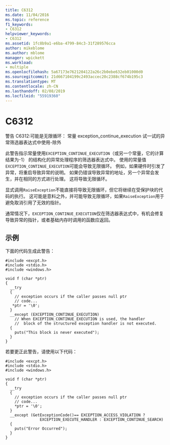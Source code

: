 ```yaml
---
title: C6312
ms.date: 11/04/2016
ms.topic: reference
f1_keywords:
- C6312
helpviewer_keywords:
- C6312
ms.assetid: 1fc8b9a1-e6ba-4799-84c3-31f289576cca
author: mikeblome
ms.author: mblome
manager: wpickett
ms.workload:
- multiple
ms.openlocfilehash: 5a67173e7621204122a26c2b0ebe632eb01000d0
ms.sourcegitcommit: 21d667104199c2493accec20c2388cf674b195c3
ms.translationtype: MT
ms.contentlocale: zh-CN
ms.lasthandoff: 02/08/2019
ms.locfileid: "55919360"
---
```

# <a name="c6312"></a>C6312
警告 C6312:可能是无限循环： 常量 exception_continue_execution 试一试的异常筛选器表达式中使用-除外

 此警告指示常量使用`EXCEPTION_CONTINUE_EXECUTION`（或另一个常量，它的计算结果为-1） 的结构化的异常处理程序的筛选器表达式中。 使用的常量值`EXCEPTION_CONTINUE_EXECUTION`可能会导致无限循环。 例如，如果硬件时引发了异常，将重启导致异常的说明。 如果仍错误导致异常的地址，另一个异常会发生，并在相同的方式进行处理。 这将导致无限循环。

 显式调用`RaiseException`不能直接将导致无限循环，但它将继续在受保护块的代码的执行。 这可能是意料之外，并可能导致无限循环，如果`RaiseException`用于避免取消引用了无效的指针。

 通常情况下，`EXCEPTION_CONTINUE_EXECUTION`仅在筛选器表达式中，有机会修复导致异常的指针，或者基础内存时调用的函数应返回。

## <a name="example"></a>示例
 下面的代码生成此警告：

```
#include <excpt.h>
#include <stdio.h>
#include <windows.h>

void f (char *ptr)
{
  __try
  {
    // exception occurs if the caller passes null ptr
    // code...
   *ptr = '\0';
  }
  __except (EXCEPTION_CONTINUE_EXECUTION)
    // When EXCEPTION_CONTINUE_EXECUTION is used, the handler
    //  block of the structured exception handler is not executed.
  {
    puts("This block is never executed");
  }
}
```

 若要更正此警告，请使用以下代码：

```
#include <excpt.h>
#include <stdio.h>
#include <windows.h>

void f (char *ptr)
{
  __try
  {
    // exception occurs if the caller passes null ptr
    // code...
    *ptr = '\0';
  }
  __except (GetExceptionCode()== EXCEPTION_ACCESS_VIOLATION ?
               EXCEPTION_EXECUTE_HANDLER : EXCEPTION_CONTINUE_SEARCH)
  {
    puts("Error Occurred");
  }
}
```